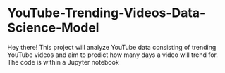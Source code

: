 # YouTube-Trending-Videos-Data-Science-Model
Hey there! This project will analyze YouTube data consisting of trending YouTube videos and aim to predict how many days a video will trend for. The code is within a Jupyter notebook
